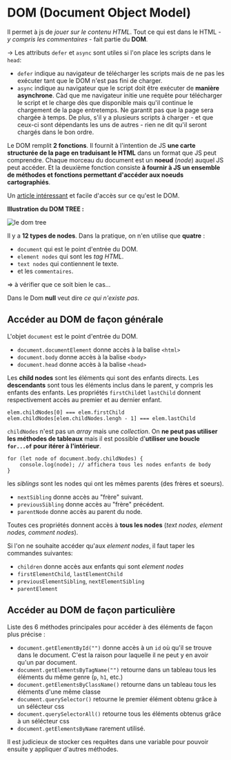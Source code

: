 DOM (Document Object Model)
=============================

Il permet à js de *jouer sur le contenu HTML*.
Tout ce qui est dans le HTML - *y compris les commentaires* - fait partie du **DOM**.

-> Les attributs `defer` et `async` sont utiles si l'on place les scripts dans le  `head`:

- `defer` indique au navigateur de télécharger les scripts mais de ne pas les exécuter tant que le DOM n'est pas fini de charger.
- `async` indique au navigateur que le script doit être exécuter de **manière asynchrone**. Càd que me navigateur initie une requête pour télécharger le script et le charge dès que disponible mais qu'il continue le chargement de la page entretemps. Ne garantit pas que la page sera chargée à temps. De plus, s'il y a plusieurs scripts à charger - et que ceux-ci sont dépendants les uns de autres - rien ne dit qu'il seront chargés dans le bon ordre.

Le DOM remplit **2 fonctions**. Il fournit à l'intention de JS **une carte structurée de la page en traduisant le HTML** dans un format que JS peut comprendre. Chaque morceau du document est un **noeud** (*node*) auquel JS peut accéder. Et la deuxième fonction consiste **à fournir à JS un ensemble de méthodes et fonctions permettant d'accéder aux noeuds cartographiés**.

Un [article intéressant](https://css-tricks.com/dom/) et facile d'accès sur ce qu'est le DOM.

**Illustration du DOM TREE :**

![le dom tree](https://www.w3schools.com/js/pic_htmltree.gif)

Il y a **12 types de nodes**. Dans la pratique, on n'en utilise que **quatre** :
- `document` qui est le point d'entrée du DOM.
- `element nodes` qui sont les *tag HTML*.
- `text nodes` qui contiennent le texte.
- et les `commentaires`. 

=> à vérifier que ce soit bien le cas...

Dans le Dom **null** veut dire *ce qui n'existe pas*.


Accéder au DOM de façon générale
----------------------

L'objet `document` est le point d'entrée du DOM.

- `document.documentElement` donne accès à la balise `<html>`
- `document.body` donne accès à la balise `<body>`
- `document.head` donne accès à la balise `<head>`

Les **child nodes** sont les éléments qui sont des enfants directs. 
Les **descendants** sont tous les éléments inclus dans le parent, y compris les enfants des enfants.
Les propriétés `firstChild`et `lastChild` donnent respectivement accès au premier et au dernier enfant.

	elem.childNodes[0] === elem.firstChild
	elem.childNodes[elem.childNodes.lengh - 1] === elem.lastChild

`childNodes` n'est pas un *array* mais une *collection*. On **ne peut pas utiliser les méthodes de tableaux** mais il est possible d'**utiliser une boucle `for...of` pour itérer à l'intérieur**.

	for (let node of document.body.childNodes) {
		console.log(node); // affichera tous les nodes enfants de body
	}

les *siblings* sont les nodes qui ont les mêmes parents (des frères et soeurs).

- `nextSibling` donne accès au "frère" suivant.
- `previousSibling` donne accès au "frère" précédent.
- `parentNode` donne accès au parent du node. 

Toutes ces propriétés donnent accès à **tous les nodes** (*text nodes, element nodes, comment nodes*).

Si l'on ne souhaite accéder qu'aux *element nodes*, il faut taper les commandes suivantes:

- `children` donne accès aux enfants qui sont *element nodes*
- `firstElementChild`, `lastElementChild`
- `previousElementSibling`, `nextElementSibling`
- `parentElement` 

Accéder au DOM de façon particulière
------------------------------------

Liste des 6 méthodes principales pour accéder à des éléments de façon plus précise :

- `document.getElementById("")` donne accès à un `id` où qu'il se trouve dans le document. C'est la raison pour laquelle il ne peut y en avoir qu'un par document.
- `document.getElementsByTagName("")` retourne dans un tableau tous les éléments du même genre (`p`, `h1`, etc.)
- `document.getElementsByClassName()` retourne dans un tableau tous les éléments d'une même classe
- `document.querySelector()` retourne le premier élément obtenu grâce à un sélécteur css
- `document.querySelectorAll()` retourne tous les éléments obtenus grâce à un sélécteur css
- `document.getElementsByName` rarement utilisé.

Il est judicieux de stocker ces requêtes dans une variable pour pouvoir ensuite y appliquer d'autres méthodes.


